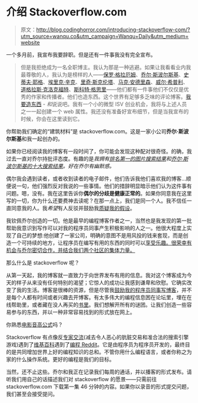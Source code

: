 # 介绍 Stackoverflow.com

> 原文：<http://blog.codinghorror.com/introducing-stackoverflow-com/?utm_source=wanqu.co&utm_campaign=Wanqu+Daily&utm_medium=website>



一个多月前，我宣布我要辞职。但是还有一件事我没有完全宣布。

> 但是我拒绝成为一名全职博主。我认为那是一种逃避。如果让我看看业内我最尊敬的人，我认为是榜样的人——[保罗·格拉厄姆](http://www.paulgraham.com/articles.html)、[乔尔·斯波尔斯基](http://www.joelonsoftware.com/)、[史蒂夫·耶格](http://steve-yegge.blogspot.com/)、[埃里克·辛克](http://www.ericsink.com/)、[里奇·斯克伦塔](http://www.skrenta.com/)、[马克·安德里森](http://blog.pmarca.com/)、[威尔·希普利](http://www.wilshipley.com/blog/)、[道格拉斯·克洛克福特](http://www.crockford.com/)、[斯科特·格思里](http://weblogs.asp.net/scottgu/)——他们都有一件事他们不仅仅是优秀的作家和传播者。他们也造东西。这个世界有足够多乏味的评论博客。[我要造东西](http://www.codinghorror.com/blog/archives/000809.html) - *和*说说吧。我有一个小的微型 ISV 创业机会，我将与上述人员之一一起创建一个 web 属性。我还没有准备好宣布细节，但是当我宣布的时候，你会在这里读到它。

你帮助我们确定的“建筑材料”是 stackoverflow.com。这是一家小公司**乔尔·斯波尔斯基**和我一起创办的。

如果你已经阅读我的博客有一段时间了，你可能会发现这种配对很奇怪。的确，我过去一直对乔尔持批评态度。有趣的是*我拥有[排名第一的图片搜索结果](http://images.google.com/images?q=joel+spolsky)和[乔尔·斯波尔斯基的十大搜索结果](http://www.google.com/search?q=joel+spolsky)。好在乔尔有幽默感。*

偶尔我会遇到读者，或者收到读者的电子邮件，他们告诉我他们喜欢我的博客...顺便说一句，他们强烈反对我说的一些事情。他们的措辞明显暗示他们认为这件事有问题。嗯，没有。我在这里告诉你**偶尔的分歧是健康正常的**。如果你同意我在这里写的一切，你为什么还要费神去读呢？在那一点上，我们是同一个人。我不信任一直同意我的人。我*希望*有人反驳并鼓励我[质疑我的假设](http://www.codinghorror.com/blog/archives/001080.html)。

我钦佩乔尔创造的一切。他是最早的编程博客作者之一，当然也是我发现的第一批帮助我意识到写作可以对我的程序员同事产生积极影响的人之一。他很大程度上实现了自己的梦想:他创建了一家公司，明确的意图不是用风投的钱来套现，而是创造一个可持续的地方，让程序员在编写有用的东西的同时可以[享受乐趣。很荣幸有机会与乔尔密切合作，并结合我们两个社区的集体力量。](http://www.codinghorror.com/blog/archives/000979.html)

那么什么是 stackoverflow 呢？

从第一天起，我的博客就一直致力于向世界发布有用的信息。我对这个博客成为今天的样子从来没有任何特别的渴望；它惊人的成功让我感到谦卑和欣慰。它确实改变了我的生活。博客是很棒的资源，但是尽管我[鼓励我的程序员同事写博客](http://steve.yegge.googlepages.com/you-should-write-blogs)，并不是每个人都有时间或者兴趣去开博客。有太多伟大的编程信息困在论坛里，埋在在线帮助里，或者藏在没人再买的[书里](http://www.codinghorror.com/blog/archives/000971.html)。我们想解开所有的谜团。让我们创造一些容易参与的东西，并以一种非常容易找到的形式放在网上。

你熟悉[电影音高公式](http://everything2.com/index.pl?node_id=1441060)吗？

Stackoverflow 有点像反[专家交流](http://experts-exchange.com/)(减去令人恶心的肮脏交易和准合法的搜索引擎游戏)遇到了[维基百科](http://www.wikipedia.com/)遇到了[编程 Reddit](http://programming.reddit.com/)。它是由程序员为程序员开发的，最终目的是共同增加世界上好的编程知识的总和。不管你用什么编程语言，或者你称之为家的什么操作系统。更好的编程是我们的目标。

当然，还不止这些。乔尔和我正在记录我们每周的通话，并以播客的形式发布。请听我们用自己的话描述我们对 stackoverflow 的愿景——只需前往 stackoverflow.com 下载第一集 46 分钟的内容。如果你以录音的形式提交问题，我们甚至会接受提问。


